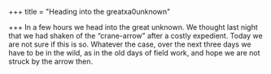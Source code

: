 +++
title = "Heading into the greatxa0unknown"

+++
In a few hours we head into the great unknown. We thought last night
that we had shaken of the “crane-arrow” after a costly expedient. Today
we are not sure if this is so. Whatever the case, over the next three
days we have to be in the wild, as in the old days of field work, and
hope we are not struck by the arrow then.
